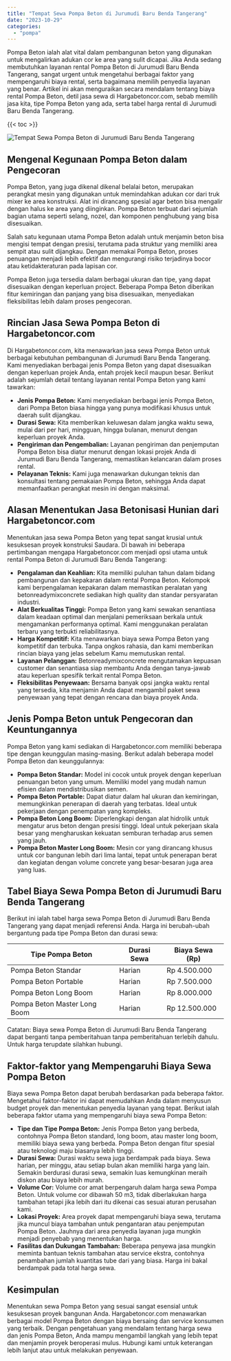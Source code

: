 ```yaml
---
title: "Tempat Sewa Pompa Beton di Jurumudi Baru Benda Tangerang"
date: "2023-10-29"
categories: 
  - "pompa"
---
```




Pompa Beton ialah alat vital dalam pembangunan beton yang digunakan untuk mengalirkan adukan cor ke area yang sulit dicapai. Jika Anda sedang membutuhkan layanan rental Pompa Beton di Jurumudi Baru Benda Tangerang, sangat urgent untuk mengetahui berbagai faktor yang mempengaruhi biaya rental, serta bagaimana memilih penyedia layanan yang benar. Artikel ini akan menguraikan secara mendalam tentang biaya rental Pompa Beton, detil jasa sewa di Hargabetoncor.com, sebab memilih jasa kita, tipe Pompa Beton yang ada, serta tabel harga rental di Jurumudi Baru Benda Tangerang.

{{< toc >}}

![Tempat Sewa Pompa Beton di Jurumudi Baru Benda Tangerang](https://hargareadymixid.github.io/pompa/concrete-pump%20(18).png)

## Mengenal Kegunaan Pompa Beton dalam Pengecoran

Pompa Beton, yang juga dikenal dikenal belalai beton, merupakan perangkat mesin yang digunakan untuk memindahkan adukan cor dari truk mixer ke area konstruksi. Alat ini dirancang spesial agar beton bisa mengalir dengan halus ke area yang diinginkan. Pompa Beton terbuat dari sejumlah bagian utama seperti selang, nozel, dan komponen penghubung yang bisa disesuaikan.

Salah satu kegunaan utama Pompa Beton adalah untuk menjamin beton bisa mengisi tempat dengan presisi, terutama pada struktur yang memiliki area sempit atau sulit dijangkau. Dengan memakai Pompa Beton, proses penuangan menjadi lebih efektif dan mengurangi risiko terjadinya bocor atau ketidakteraturan pada lapisan cor.

Pompa Beton juga tersedia dalam berbagai ukuran dan tipe, yang dapat disesuaikan dengan keperluan project. Beberapa Pompa Beton diberikan fitur kemiringan dan panjang yang bisa disesuaikan, menyediakan fleksibilitas lebih dalam proses pengecoran.

## Rincian Jasa Sewa Pompa Beton di Hargabetoncor.com

Di Hargabetoncor.com, kita menawarkan jasa sewa Pompa Beton untuk berbagai kebutuhan pembangunan di Jurumudi Baru Benda Tangerang. Kami menyediakan berbagai jenis Pompa Beton yang dapat disesuaikan dengan keperluan projek Anda, entah projek kecil maupun besar. Berikut adalah sejumlah detail tentang layanan rental Pompa Beton yang kami tawarkan:

- **Jenis Pompa Beton:** Kami menyediakan berbagai jenis Pompa Beton, dari Pompa Beton biasa hingga yang punya modifikasi khusus untuk daerah sulit dijangkau.
- **Durasi Sewa:** Kita memberikan keluwesan dalam jangka waktu sewa, mulai dari per hari, mingguan, hingga bulanan, menurut dengan keperluan proyek Anda.
- **Pengiriman dan Pengembalian:** Layanan pengiriman dan penjemputan Pompa Beton bisa diatur menurut dengan lokasi projek Anda di Jurumudi Baru Benda Tangerang, memastikan kelancaran dalam proses rental.
- **Pelayanan Teknis:** Kami juga menawarkan dukungan teknis dan konsultasi tentang pemakaian Pompa Beton, sehingga Anda dapat memanfaatkan perangkat mesin ini dengan maksimal.

## Alasan Menentukan Jasa Betonisasi Hunian dari Hargabetoncor.com

Menentukan jasa sewa Pompa Beton yang tepat sangat krusial untuk kesuksesan proyek konstruksi Saudara. Di bawah ini beberapa pertimbangan mengapa Hargabetoncor.com menjadi opsi utama untuk rental Pompa Beton di Jurumudi Baru Benda Tangerang:

- **Pengalaman dan Keahlian:** Kita memiliki puluhan tahun dalam bidang pembangunan dan kepakaran dalam rental Pompa Beton. Kelompok kami berpengalaman kepakaran dalam memastikan peralatan yang betonreadymixconcrete sediakan high quality dan standar persyaratan industri.
- **Alat Berkualitas Tinggi:** Pompa Beton yang kami sewakan senantiasa dalam keadaan optimal dan menjalani pemeriksaan berkala untuk mengamankan performanya optimal. Kami menggunakan peralatan terbaru yang terbukti reliabilitasnya.
- **Harga Kompetitif:** Kita menawarkan biaya sewa Pompa Beton yang kompetitif dan terbuka. Tanpa ongkos rahasia, dan kami memberikan rincian biaya yang jelas sebelum Kamu memutuskan rental.
- **Layanan Pelanggan:** Betonreadymixconcrete mengutamakan kepuasan customer dan senantiasa siap membantu Anda dengan tanya-jawab atau keperluan spesifik terkait rental Pompa Beton.
- **Fleksibilitas Penyewaan:** Bersama banyak opsi jangka waktu rental yang tersedia, kita menjamin Anda dapat mengambil paket sewa penyewaan yang tepat dengan rencana dan biaya proyek Anda.

## Jenis Pompa Beton untuk Pengecoran dan Keuntungannya

Pompa Beton yang kami sediakan di Hargabetoncor.com memiliki beberapa tipe dengan keunggulan masing-masing. Berikut adalah beberapa model Pompa Beton dan keunggulannya:

- **Pompa Beton Standar:** Model ini cocok untuk proyek dengan keperluan penuangan beton yang umum. Memiliki model yang mudah namun efisien dalam mendistribusikan semen.
- **Pompa Beton Portable:** Dapat diatur dalam hal ukuran dan kemiringan, memungkinkan penerapan di daerah yang terbatas. Ideal untuk pekerjaan dengan penempatan yang kompleks.
- **Pompa Beton Long Boom:** Diperlengkapi dengan alat hidrolik untuk mengatur arus beton dengan presisi tinggi. Ideal untuk pekerjaan skala besar yang mengharuskan kekuatan semburan terhadap arus semen yang jauh.
- **Pompa Beton Master Long Boom:** Mesin cor yang dirancang khusus untuk cor bangunan lebih dari lima lantai, tepat untuk penerapan berat dan kegiatan dengan volume concrete yang besar-besaran juga area yang luas.

## Tabel Biaya Sewa Pompa Beton di Jurumudi Baru Benda Tangerang

Berikut ini ialah tabel harga sewa Pompa Beton di Jurumudi Baru Benda Tangerang yang dapat menjadi referensi Anda. Harga ini berubah-ubah bergantung pada tipe Pompa Beton dan durasi sewa:

| Tipe Pompa Beton | Durasi Sewa | Biaya Sewa (Rp) |
| --- | --- | --- |
| Pompa Beton Standar | Harian | Rp 4.500.000 |
| Pompa Beton Portable | Harian | Rp 7.500.000 |
| Pompa Beton Long Boom | Harian | Rp 8.000.000 |
| Pompa Beton Master Long Boom | Harian | Rp 12.500.000 |

Catatan: Biaya sewa Pompa Beton di Jurumudi Baru Benda Tangerang dapat berganti tanpa pemberitahuan tanpa pemberitahuan terlebih dahulu. Untuk harga terupdate silahkan hubungi.

## Faktor-faktor yang Mempengaruhi Biaya Sewa Pompa Beton

Biaya sewa Pompa Beton dapat berubah berdasarkan pada beberapa faktor. Mengetahui faktor-faktor ini dapat memudahkan Anda dalam menyusun budget proyek dan menentukan penyedia layanan yang tepat. Berikut ialah beberapa faktor utama yang mempengaruhi biaya sewa Pompa Beton:

- **Tipe dan Tipe Pompa Beton:** Jenis Pompa Beton yang berbeda, contohnya Pompa Beton standard, long boom, atau master long boom, memiliki biaya sewa yang berbeda. Pompa Beton dengan fitur spesial atau teknologi maju biasanya lebih tinggi.
- **Durasi Sewa:** Durasi waktu sewa juga berdampak pada biaya. Sewa harian, per minggu, atau setiap bulan akan memiliki harga yang lain. Semakin berdurasi durasi sewa, semakin luas kemungkinan meraih diskon atau biaya lebih murah.
- **Volume Cor:** Volume cor amat berpengaruh dalam harga sewa Pompa Beton. Untuk volume cor dibawah 50 m3, tidak diberlakukan harga tambahan tetapi jika lebih dari itu dikenai cas sesuai aturan perusahan kami.
- **Lokasi Proyek:** Area proyek dapat mempengaruhi biaya sewa, terutama jika muncul biaya tambahan untuk pengantaran atau penjemputan Pompa Beton. Jauhnya dari area penyedia layanan juga mungkin menjadi penyebab yang menentukan harga.
- **Fasilitas dan Dukungan Tambahan:** Beberapa penyewa jasa mungkin meminta bantuan teknis tambahan atau service ekstra, contohnya penambahan jumlah kuantitas tube dari yang biasa. Harga ini bakal berdampak pada total harga sewa.

## Kesimpulan

Menentukan sewa Pompa Beton yang sesuai sangat esensial untuk kesuksesan proyek bangunan Anda. Hargabetoncor.com menawarkan berbagai model Pompa Beton dengan biaya bersaing dan service konsumen yang terbaik. Dengan pengetahuan yang mendalam tentang harga sewa dan jenis Pompa Beton, Anda mampu mengambil langkah yang lebih tepat dan menjamin proyek beroperasi mulus. Hubungi kami untuk keterangan lebih lanjut atau untuk melakukan penyewaan.

